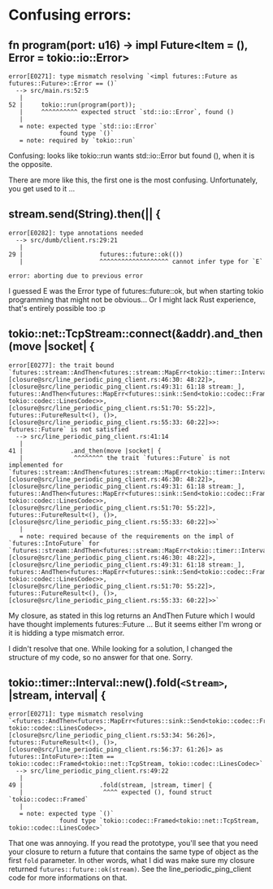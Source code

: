 Confusing errors:
============================================================================
fn program(port: u16) -> impl Future<Item = (), Error = tokio::io::Error>
----------------------------------------------------------------------------
```
error[E0271]: type mismatch resolving `<impl futures::Future as futures::Future>::Error == ()`
  --> src/main.rs:52:5
   |
52 |     tokio::run(program(port));
   |     ^^^^^^^^^^ expected struct `std::io::Error`, found ()
   |
   = note: expected type `std::io::Error`
              found type `()`
   = note: required by `tokio::run`
```

Confusing: looks like tokio::run wants std::io::Error but found (), when it is the opposite.

There are more like this, the first one is the most confusing. Unfortunately, you get used to it ...

stream.send(String).then(|| {
----------------------------------------------------------------------------
```
error[E0282]: type annotations needed
  --> src/dumb/client.rs:29:21
   |
29 |                     futures::future::ok(())
   |                     ^^^^^^^^^^^^^^^^^^^ cannot infer type for `E`

error: aborting due to previous error
```

I guessed E was the Error type of futures::future::ok, but when starting tokio programming
that might not be obvious... Or I might lack Rust experience, that's entirely possible too :p


tokio::net::TcpStream::connect(&addr).and_then(move |socket| {
----------------------------------------------------------------------------
```
error[E0277]: the trait bound `futures::stream::AndThen<futures::stream::MapErr<tokio::timer::Interval, [closure@src/line_periodic_ping_client.rs:46:30: 48:22]>, [closure@src/line_periodic_ping_client.rs:49:31: 61:18 stream:_], futures::AndThen<futures::MapErr<futures::sink::Send<tokio::codec::Framed<tokio::net::TcpStream, tokio::codec::LinesCodec>>, [closure@src/line_periodic_ping_client.rs:51:70: 55:22]>, futures::FutureResult<(), ()>, [closure@src/line_periodic_ping_client.rs:55:33: 60:22]>>: futures::Future` is not satisfied
  --> src/line_periodic_ping_client.rs:41:14
   |
41 |             .and_then(move |socket| {
   |              ^^^^^^^^ the trait `futures::Future` is not implemented for `futures::stream::AndThen<futures::stream::MapErr<tokio::timer::Interval, [closure@src/line_periodic_ping_client.rs:46:30: 48:22]>, [closure@src/line_periodic_ping_client.rs:49:31: 61:18 stream:_], futures::AndThen<futures::MapErr<futures::sink::Send<tokio::codec::Framed<tokio::net::TcpStream, tokio::codec::LinesCodec>>, [closure@src/line_periodic_ping_client.rs:51:70: 55:22]>, futures::FutureResult<(), ()>, [closure@src/line_periodic_ping_client.rs:55:33: 60:22]>>`
   |
   = note: required because of the requirements on the impl of `futures::IntoFuture` for `futures::stream::AndThen<futures::stream::MapErr<tokio::timer::Interval, [closure@src/line_periodic_ping_client.rs:46:30: 48:22]>, [closure@src/line_periodic_ping_client.rs:49:31: 61:18 stream:_], futures::AndThen<futures::MapErr<futures::sink::Send<tokio::codec::Framed<tokio::net::TcpStream, tokio::codec::LinesCodec>>, [closure@src/line_periodic_ping_client.rs:51:70: 55:22]>, futures::FutureResult<(), ()>, [closure@src/line_periodic_ping_client.rs:55:33: 60:22]>>`
```

My closure, as stated in this log returns an AndThen Future which I would have thought implements
futures::Future ... But it seems either I'm wrong or it is hidding a type mismatch error.

I didn't resolve that one. While looking for a solution, I changed the structure of my code, so no
answer for that one. Sorry.

tokio::timer::Interval::new().fold(`<Stream>`, |stream, interval| {
----------------------------------------------------------------------------
```
error[E0271]: type mismatch resolving `<futures::AndThen<futures::MapErr<futures::sink::Send<tokio::codec::Framed<tokio::net::TcpStream, tokio::codec::LinesCodec>>, [closure@src/line_periodic_ping_client.rs:53:34: 56:26]>, futures::FutureResult<(), ()>, [closure@src/line_periodic_ping_client.rs:56:37: 61:26]> as futures::IntoFuture>::Item == tokio::codec::Framed<tokio::net::TcpStream, tokio::codec::LinesCodec>`
  --> src/line_periodic_ping_client.rs:49:22
   |
49 |                     .fold(stream, |stream, timer| {
   |                      ^^^^ expected (), found struct `tokio::codec::Framed`
   |
   = note: expected type `()`
              found type `tokio::codec::Framed<tokio::net::TcpStream, tokio::codec::LinesCodec>`
```

That one was annoying. If you read the prototype, you'll see that you need your closure to return
a future that contains the same type of object as the first `fold` parameter. In other words, what
I did was make sure my closure returned `futures::future::ok(stream)`.
See the line_periodic_ping_client code for more informations on that.

